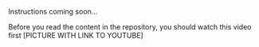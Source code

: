 Instructions coming soon...

Before you read the content in the repository, you should watch this video first
[PICTURE WITH LINK TO YOUTUBE]